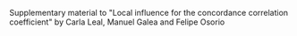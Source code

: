 Supplementary material to "Local influence for the concordance correlation coefficient" by Carla Leal, Manuel Galea and Felipe Osorio

